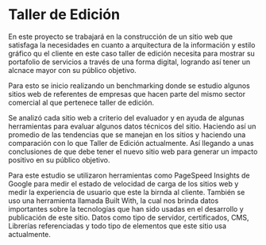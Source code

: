 # Taller de Edición

En este proyecto se trabajará en la construcción de un sitio web que satisfaga la necesidades en cuanto a arquitectura de la información y estilo gráfico qu el cliente en este caso taller de edición necesita para mostrar su portafolio de servicios a través de una forma digital, logrando así tener un alcnace mayor con su público objetivo.

Para esto se inicio realizando un benchmarking donde se estudio algunos sitios web de referentes de empresas que hacen parte del mismo sector comercial al que pertenece taller de edición.

Se analizó cada sitio web a criterio del evaluador y en ayuda de algunas herramientas para evaluar algunos datos técnicos del sitio. Haciendo así un promedio de las tendencias que se manejan en los sitios y haciendo una comparación con lo que Taller de Edición actualmente. Así llegando a unas conclusiones de que debe tener el nuevo sitio web para generar un impacto positivo en su público objetivo.

Para este estudio se utilizaron herramientas como PageSpeed Insights de Google para medir el estado de velocidad de carga de los sitios web y medir la experiencia de usuario que este la birnda al cliente. 
También se uso una herramienta llamada Built With, la cual nos brinda datos importantes sobre la tecnologías que han sido usadas en el desarrollo y publicación de este sitio. Datos como tipo de servidor, certificados, CMS, Librerías referenciadas y todo tipo de elementos que este sitio usa actualmente.

